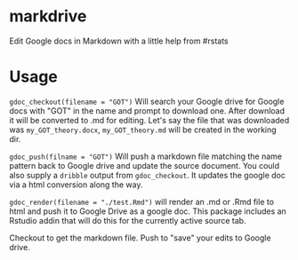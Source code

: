 # markdrive
Edit Google docs in Markdown with a little help from #rstats

# Usage

`gdoc_checkout(filename = "GOT")` Will search your Google drive for Google docs with "GOT" in the name and prompt to download one. After download it will be converted to .md for editing. Let's say the file that was downloaded was `my_GOT_theory.docx`, `my_GOT_theory.md` will be created in the working dir. 

`gdoc_push(filname = "GOT")` Will push a markdown file matching the name pattern back to Google drive and update the source document. You could also supply a `dribble` output from `gdoc_checkout`. It updates the google doc via a html conversion along the way.

`gdoc_render(filename = "./test.Rmd")` will render an .md or .Rmd file to html and push it to Google Drive as a google doc. This package includes an Rstudio addin that will do this for the currently active source tab.



Checkout to get the markdown file. Push to "save" your edits to Google drive.

